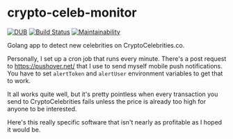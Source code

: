 # crypto-celeb-monitor
[![DUB](https://img.shields.io/dub/l/vibe-d.svg)]()
[![Build Status](https://travis-ci.org/typenil/crypto-celeb-monitor.svg?branch=master)](https://travis-ci.org/typenil/crypto-celeb-monitor)
[![Maintainability](https://api.codeclimate.com/v1/badges/75c1620f14accc280c71/maintainability)](https://codeclimate.com/github/typenil/crypto-celeb-monitor/maintainability)

Golang app to detect new celebrities on CryptoCelebrities.co.

Personally, I set up a cron job that runs every minute. There's a post request to https://pushover.net/ that I use to send myself mobile push notifications. You have to set `alertToken` and `alertUser` environment variables to get that to work.

It all works quite well, but it's pretty pointless when every transaction you send to CryptoCelebrities fails unless the price is already too high for anyone to be interested.

Here's this really specific software that isn't nearly as profitable as I hoped it would be.
